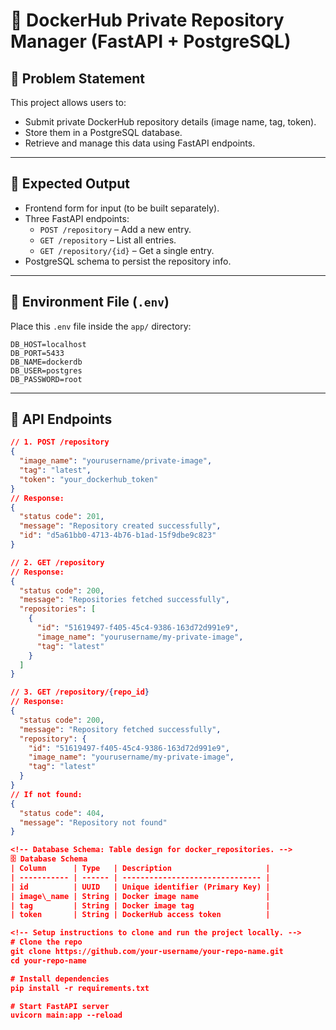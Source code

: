 # 🚀 DockerHub Private Repository Manager (FastAPI + PostgreSQL)

<!--
Problem Statement:
Build a backend service to:
- Accept private DockerHub repository details such as Docker image name, tag, and token from the user.
- Store this information in a PostgreSQL database.
- Interact with DockerHub APIs or Docker CLI commands to perform repository actions (e.g., pushing images).
- Expose FastAPI endpoints to manage and retrieve these records.
-->

## 🧩 Problem Statement

This project allows users to:

- Submit private DockerHub repository details (image name, tag, token).
- Store them in a PostgreSQL database.
- Retrieve and manage this data using FastAPI endpoints.

---

<!--
Expected Output:
1. A UI form (frontend in any JS framework) to accept DockerHub repository details.
2. A FastAPI POST endpoint to store the input and return a unique ID.
3. A GET endpoint to list all saved DockerHub repositories.
4. A GET endpoint to fetch details of a specific DockerHub repository by its ID.
5. Database schema to store repository details.
-->

## 🎯 Expected Output

- Frontend form for input (to be built separately).
- Three FastAPI endpoints:
  - `POST /repository` – Add a new entry.
  - `GET /repository` – List all entries.
  - `GET /repository/{id}` – Get a single entry.
- PostgreSQL schema to persist the repository info.

---

<!--
.env File:
Environment variables to connect to PostgreSQL DB.
-->

## 📁 Environment File (`.env`)

Place this `.env` file inside the `app/` directory:

<pre><code>DB_HOST=localhost
DB_PORT=5433
DB_NAME=dockerdb
DB_USER=postgres
DB_PASSWORD=root
</code></pre>

---

<!--
API Endpoints:
Describes available endpoints, payloads, and sample responses.
-->

## 📡 API Endpoints

```json
// 1. POST /repository
{
  "image_name": "yourusername/private-image",
  "tag": "latest",
  "token": "your_dockerhub_token"
}
// Response:
{
  "status code": 201,
  "message": "Repository created successfully",
  "id": "d5a61bb0-4713-4b76-b1ad-15f9dbe9c823"
}

// 2. GET /repository
// Response:
{
  "status code": 200,
  "message": "Repositories fetched successfully",
  "repositories": [
    {
      "id": "51619497-f405-45c4-9386-163d72d991e9",
      "image_name": "yourusername/my-private-image",
      "tag": "latest"
    }
  ]
}

// 3. GET /repository/{repo_id}
// Response:
{
  "status code": 200,
  "message": "Repository fetched successfully",
  "repository": {
    "id": "51619497-f405-45c4-9386-163d72d991e9",
    "image_name": "yourusername/my-private-image",
    "tag": "latest"
  }
}
// If not found:
{
  "status code": 404,
  "message": "Repository not found"
}

<!-- Database Schema: Table design for docker_repositories. -->
🗄️ Database Schema
| Column      | Type   | Description                     |
| ----------- | ------ | ------------------------------- |
| id          | UUID   | Unique identifier (Primary Key) |
| image\_name | String | Docker image name               |
| tag         | String | Docker image tag                |
| token       | String | DockerHub access token          |

<!-- Setup instructions to clone and run the project locally. -->
# Clone the repo
git clone https://github.com/your-username/your-repo-name.git
cd your-repo-name

# Install dependencies
pip install -r requirements.txt

# Start FastAPI server
uvicorn main:app --reload